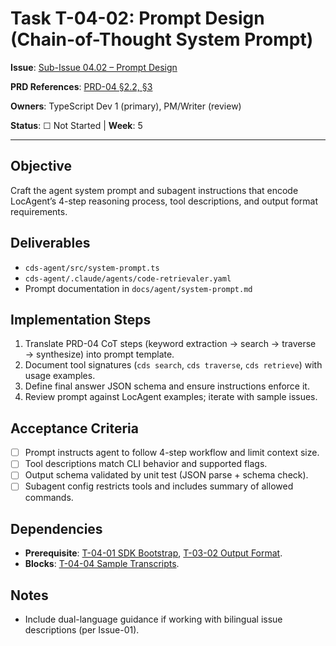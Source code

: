 # Task T-04-02: Prompt Design (Chain-of-Thought System Prompt)

**Issue**: [Sub-Issue 04.02 – Prompt Design](../../issues/04-0.1.0-mvp/04-agent-integration/02-prompt-design.md)

**PRD References**: [PRD-04 §2.2, §3](../../prd/0.1.0-MVP-PRDs-v0/04-cds-agent-integration.md)

**Owners**: TypeScript Dev 1 (primary), PM/Writer (review)

**Status**: ☐ Not Started | **Week**: 5

---

## Objective

Craft the agent system prompt and subagent instructions that encode LocAgent’s 4-step reasoning process, tool descriptions, and output format requirements.

## Deliverables

- `cds-agent/src/system-prompt.ts`
- `cds-agent/.claude/agents/code-retrievaler.yaml`
- Prompt documentation in `docs/agent/system-prompt.md`

## Implementation Steps

1. Translate PRD-04 CoT steps (keyword extraction → search → traverse → synthesize) into prompt template.
2. Document tool signatures (`cds search`, `cds traverse`, `cds retrieve`) with usage examples.
3. Define final answer JSON schema and ensure instructions enforce it.
4. Review prompt against LocAgent examples; iterate with sample issues.

## Acceptance Criteria

- [ ] Prompt instructs agent to follow 4-step workflow and limit context size.
- [ ] Tool descriptions match CLI behavior and supported flags.
- [ ] Output schema validated by unit test (JSON parse + schema check).
- [ ] Subagent config restricts tools and includes summary of allowed commands.

## Dependencies

- **Prerequisite**: [T-04-01 SDK Bootstrap](T-04-01-sdk-bootstrap.md), [T-03-02 Output Format](../03-cli-tools/T-03-02-output-format.md).
- **Blocks**: [T-04-04 Sample Transcripts](T-04-04-sample-transcripts.md).

## Notes

- Include dual-language guidance if working with bilingual issue descriptions (per Issue-01).
